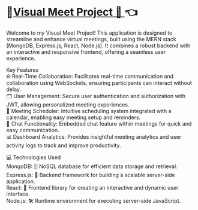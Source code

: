 # 📅[Visual Meet Project 🔗 ](https://visual-meet-ts.vercel.app) 👈 <br/>

Welcome to my Visual Meet Project! This application is designed to streamline and enhance virtual meetings, built using the MERN stack (MongoDB, Express.js, React, Node.js). It combines a robust backend with an interactive and responsive frontend, offering a seamless user experience. <br/>

Key Features <br/>
🌐 Real-Time Collaboration: Facilitates real-time communication and collaboration using WebSockets, ensuring participants can interact without delay. <br/>
🗂️ User Management: Secure user authentication and authorization with JWT, allowing personalized meeting experiences. <br/>
📅 Meeting Scheduler: Intuitive scheduling system integrated with a calendar, enabling easy meeting setup and reminders. <br/>
💬 Chat Functionality: Embedded chat feature within meetings for quick and easy communication. <br/>
📊 Dashboard Analytics: Provides insightful meeting analytics and user activity logs to track and improve productivity. <br/>


💻 Technologies Used <br/>
MongoDB: 🗄️ NoSQL database for efficient data storage and retrieval. <br/>
Express.js: 🚀 Backend framework for building a scalable server-side application. <br/>
React: 🎨 Frontend library for creating an interactive and dynamic user interface. <br/>
Node.js: 🛠️ Runtime environment for executing server-side JavaScript. <br/>




